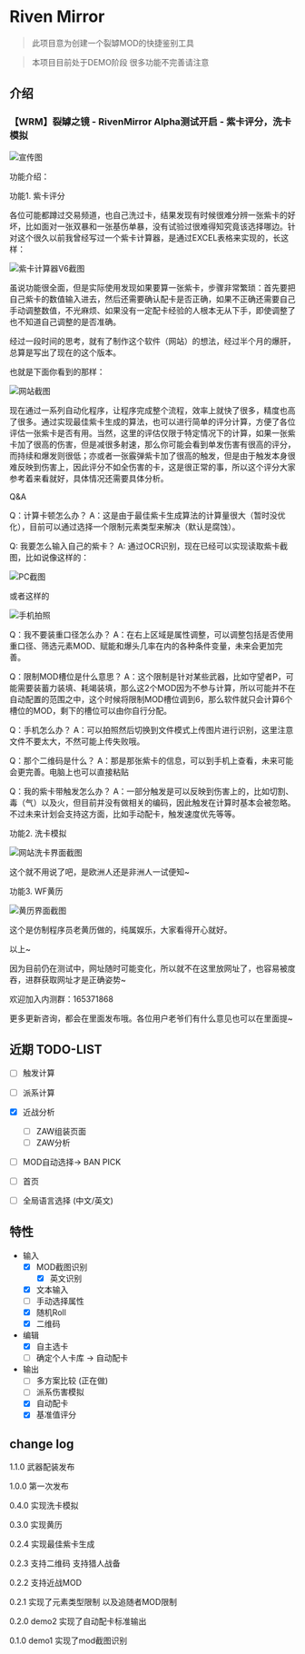# Riven Mirror

> 此项目意为创建一个裂罅MOD的快捷鉴别工具

> 本项目目前处于DEMO阶段 很多功能不完善请注意

## 介绍

### 【WRM】裂罅之镜 - RivenMirror Alpha测试开启 - 紫卡评分，洗卡模拟

![宣传图](https://images.gitee.com/uploads/images/2018/0817/011656_9b1a01fd_993.png "tl1.png")

功能介绍：

功能1. 紫卡评分

各位可能都蹲过交易频道，也自己洗过卡，结果发现有时候很难分辨一张紫卡的好坏，比如面对一张双暴和一张基伤单暴，没有试验过很难得知究竟该选择哪边。针对这个很久以前我曾经写过一个紫卡计算器，是通过EXCEL表格来实现的，长这样：

![紫卡计算器V6截图](https://images.gitee.com/uploads/images/2018/0817/011731_b08d06e7_993.png "excel.png")

虽说功能很全面，但是实际使用发现如果要算一张紫卡，步骤非常繁琐：首先要把自己紫卡的数值输入进去，然后还需要确认配卡是否正确，如果不正确还需要自己手动调整数值，不光麻烦、如果没有一定配卡经验的人根本无从下手，即使调整了也不知道自己调整的是否准确。

经过一段时间的思考，就有了制作这个软件（网站）的想法，经过半个月的爆肝，总算是写出了现在的这个版本。

也就是下面你看到的那样：

![网站截图](https://images.gitee.com/uploads/images/2018/0817/011758_7e860aab_993.png "ra1.png")

现在通过一系列自动化程序，让程序完成整个流程，效率上就快了很多，精度也高了很多。通过实现最佳紫卡生成的算法，也可以进行简单的评分计算，方便了各位评估一张紫卡是否有用。当然，这里的评估仅限于特定情况下的计算，如果一张紫卡加了很高的伤害，但是减很多射速，那么你可能会看到单发伤害有很高的评分，而持续和爆发则很低；亦或者一张霰弹紫卡加了很高的触发，但是由于触发本身很难反映到伤害上，因此评分不如全伤害的卡，这是很正常的事，所以这个评分大家参考着来看就好，具体情况还需要具体分析。

Q&A

Q：计算卡顿怎么办？
A：这是由于最佳紫卡生成算法的计算量很大（暂时没优化），目前可以通过选择一个限制元素类型来解决（默认是腐蚀）。

Q: 我要怎么输入自己的紫卡？
A: 通过OCR识别，现在已经可以实现读取紫卡截图，比如说像这样的：

![PC截图](https://images.gitee.com/uploads/images/2018/0817/012002_45f9d2d5_993.jpeg "兰卡Visi-satitis.jpg")

或者这样的

![手机拍照](https://images.gitee.com/uploads/images/2018/0817/012048_d30774d0_993.png "8L[TTE30JNHNE0SOIB}(7)7.png")

Q：我不要装重口径怎么办？
A：在右上区域是属性调整，可以调整包括是否使用重口径、筛选元素MOD、赋能和爆头几率在内的各种条件变量，未来会更加完善。

Q：限制MOD槽位是什么意思？
A：这个限制是针对某些武器，比如守望者P，可能需要装蓄力装填、耗竭装填，那么这2个MOD因为不参与计算，所以可能并不在自动配置的范围之中，这个时候将限制MOD槽位调到6，那么软件就只会计算6个槽位的MOD，剩下的槽位可以由你自行分配。

Q：手机怎么办？
A：可以拍照然后切换到文件模式上传图片进行识别，这里注意文件不要太大，不然可能上传失败哦。

Q：那个二维码是什么？
A：那是那张紫卡的信息，可以到手机上查看，未来可能会更完善。电脑上也可以直接粘贴

Q：我的紫卡带触发怎么办？
A：一部分触发是可以反映到伤害上的，比如切割、毒（气）以及火，但目前并没有做相关的编码，因此触发在计算时基本会被忽略。不过未来计划会支持这方面，比如手动配卡，触发速度优先等等。

功能2. 洗卡模拟

![网站洗卡界面截图](https://images.gitee.com/uploads/images/2018/0817/012107_6450ef74_993.png "rr1.png")

这个就不用说了吧，是欧洲人还是非洲人一试便知~

功能3. WF黄历

![黄历界面截图](https://images.gitee.com/uploads/images/2018/0817/012128_53ee7d80_993.png "hl1.png")

这个是仿制程序员老黄历做的，纯属娱乐，大家看得开心就好。


以上~

因为目前仍在测试中，网址随时可能变化，所以就不在这里放网址了，也容易被度吞，进群获取网址才是正确姿势~

欢迎加入内测群：165371868

更多更新咨询，都会在里面发布哦。各位用户老爷们有什么意见也可以在里面提~


## 近期 TODO-LIST

- [ ] 触发计算
- [ ] 派系计算
- [x] 近战分析
  - [ ] ZAW组装页面
  - [ ] ZAW分析
- [ ] MOD自动选择-> BAN PICK
- [ ] 首页
- [ ] 全局语言选择 (中文/英文)



## 特性
- 输入
  - [x] MOD截图识别
    - [x] 英文识别
  - [x] 文本输入
  - [ ] 手动选择属性
  - [x] 随机Roll
  - [x] 二维码
- 编辑
  - [x] 自主选卡
  - [ ] 确定个人卡库 -> 自动配卡
- 输出
  - [ ] 多方案比较 (正在做)
  - [ ] 派系伤害模拟
  - [x] 自动配卡
  - [x] 基准值评分

## change log

1.1.0 武器配装发布

1.0.0 第一次发布

0.4.0 实现洗卡模拟

0.3.0 实现黄历

0.2.4 实现最佳紫卡生成

0.2.3 支持二维码 支持猎人战备

0.2.2 支持近战MOD

0.2.1 实现了元素类型限制 以及追随者MOD限制

0.2.0 demo2 实现了自动配卡标准输出

0.1.0 demo1 实现了mod截图识别
